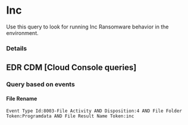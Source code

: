 # Inc

Use this query to look for running Inc Ransomware behavior in the environment.

### Details

## EDR CDM [Cloud Console queries]

### Query based on events

#### File Rename
```
Event Type Id:8003-File Activity AND Disposition:4 AND File Folder Token:Programdata AND File Result Name Token:inc

```